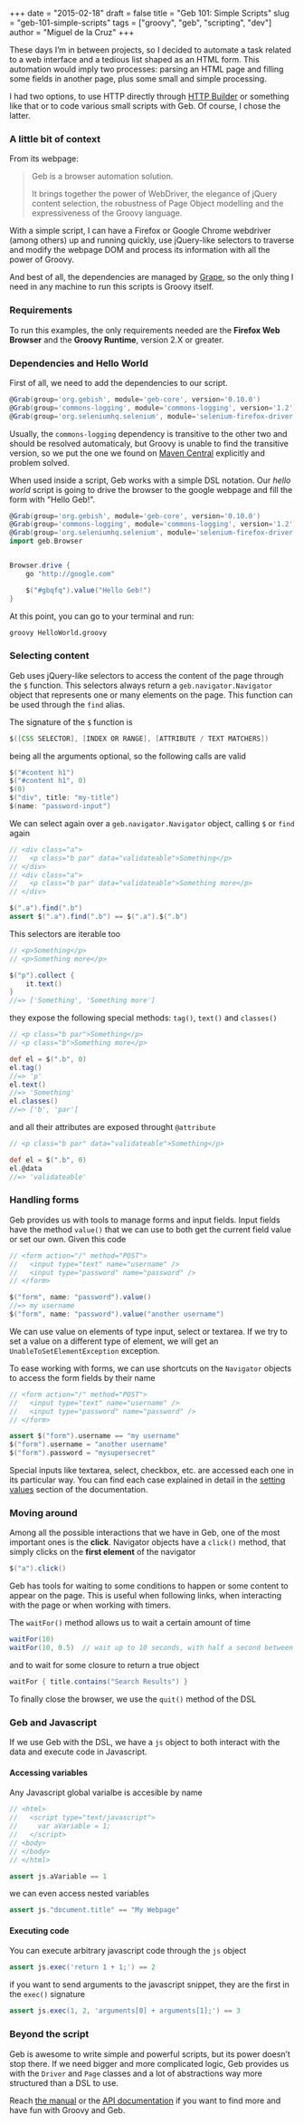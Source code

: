 +++
date = "2015-02-18"
draft = false
title = "Geb 101: Simple Scripts"
slug = "geb-101-simple-scripts"
tags = ["groovy", "geb", "scripting", "dev"]
author = "Miguel de la Cruz"
+++

These days I’m in between projects, so I decided to automate a task related to a web interface and a tedious list shaped as an HTML form. This automation would imply two processes: parsing an HTML page and filling some fields in another page, plus some small and simple processing.

I had two options, to use HTTP directly through [HTTP Builder](https://github.com/jgritman/httpbuilder) or something like that or to code various small scripts with Geb. Of course, I chose the latter.

### A little bit of context

From its webpage:

> Geb is a browser automation solution.
>
> It brings together the power of WebDriver, the elegance of jQuery content selection, the robustness of Page Object
> modelling and the expressiveness of the Groovy language.

With a simple script, I can have a Firefox or Google Chrome webdriver (among others) up and running quickly, use
jQuery-like selectors to traverse and modify the webpage DOM and process its information with all the power of Groovy.

And best of all, the dependencies are managed by [Grape](http://groovy.codehaus.org/Grape), so the only thing I need in
any machine to run this scripts is Groovy itself.

### Requirements

To run this examples, the only requirements needed are the **Firefox Web Browser** and the **Groovy Runtime**, version
2.X or greater.

### Dependencies and Hello World

First of all, we need to add the dependencies to our script.

```groovy
@Grab(group='org.gebish', module='geb-core', version='0.10.0')
@Grab(group='commons-logging', module='commons-logging', version='1.2')
@Grab(group='org.seleniumhq.selenium', module='selenium-firefox-driver', version='2.43.0')
```

Usually, the `commons-logging` dependency is transitive to the other two and should be resolved automaticaly, but Groovy
is unable to find the transitive version, so we put the one we found on [Maven Central](http://search.maven.org/)
explicitly and problem solved.

When used inside a script, Geb works with a simple DSL notation. Our *hello world* script is going to drive the browser
to the google webpage and fill the form with "Hello Geb!".

```groovy
@Grab(group='org.gebish', module='geb-core', version='0.10.0')
@Grab(group='commons-logging', module='commons-logging', version='1.2')
@Grab(group='org.seleniumhq.selenium', module='selenium-firefox-driver', version='2.43.0')
import geb.Browser


Browser.drive {
    go "http://google.com"

    $("#gbqfq").value("Hello Geb!")
}
```

At this point, you can go to your terminal and run:

```sh
groovy HelloWorld.groovy
```

### Selecting content

Geb uses jQuery-like selectors to access the content of the page through the `$` function. This selectors always return
a `geb.navigator.Navigator` object that represents one or many elements on the page. This function can be used through
the `find` alias.

The signature of the `$` function is

```groovy
$([CSS SELECTOR], [INDEX OR RANGE], [ATTRIBUTE / TEXT MATCHERS])
```

being all the arguments optional, so the following calls are valid

```groovy
$("#content h1")
$("#content h1", 0)
$(0)
$("div", title: "my-title")
$(name: "password-input")
```

We can select again over a `geb.navigator.Navigator` object, calling `$` or `find` again

```groovy
// <div class="a">
//   <p class="b par" data="validateable">Something</p>
// </div>
// <div class="a">
//   <p class="b par" data="validateable">Something more</p>
// </div>

$(".a").find(".b")
assert $(".a").find(".b") == $(".a").$(".b")
```

This selectors are iterable too

```groovy
// <p>Something</p>
// <p>Something more</p>

$("p").collect {
    it.text()
}
//=> ['Something', 'Something more']
```

they expose the following special methods: `tag()`, `text()` and `classes()`

```groovy
// <p class="b par">Something</p>
// <p class="b">Something more</p>

def el = $(".b", 0)
el.tag()
//=> 'p'
el.text()
//=> 'Something'
el.classes()
//=> ['b', 'par']
```

and all their attributes are exposed throught `@attribute`

```groovy
// <p class="b par" data="validateable">Something</p>

def el = $(".b", 0)
el.@data
//=> 'validateable'
```

### Handling forms

Geb provides us with tools to manage forms and input fields. Input fields have the method `value()` that we can use to
both get the current field value or set our own. Given this code

```groovy
// <form action="/" method="POST">
//   <input type="text" name="username" />
//   <input type="password" name="password" />
// </form>

$("form", name: "password").value()
//=> my username
$("form", name: "password").value("another username")
```

We can use value on elements of type input, select or textarea. If we try to set a value on a different type of element,
we will get an `UnableToSetElementException` exception.

To ease working with forms, we can use shortcuts on the `Navigator` objects to access the form fields by their name

```groovy
// <form action="/" method="POST">
//   <input type="text" name="username" />
//   <input type="password" name="password" />
// </form>

assert $("form").username == "my username"
$("form").username = "another username"
$("form").password = "mysupersecret"
```

Special inputs like textarea, select, checkbox, etc. are accessed each one in its particular way. You can find each case
explained in detail in the [setting values](http://www.gebish.org/manual/current/navigator.html#setting_values) section
of the documentation.

### Moving around

Among all the possible interactions that we have in Geb, one of the most important ones is the **click**. Navigator
objects have a `click()` method, that simply clicks on the **first element** of the navigator

```groovy
$("a").click()
```

Geb has tools for waiting to some conditions to happen or some content to appear on the page. This is useful when
following links, when interacting with the page or when working with timers.

The `waitFor()` method allows us to wait a certain amount of time

```groovy
waitFor(10)
waitFor(10, 0.5)  // wait up to 10 seconds, with half a second between retries
```

and to wait for some closure to return a true object

```groovy
waitFor { title.contains("Search Results") }
```

To finally close the browser, we use the `quit()` method of the DSL

### Geb and Javascript

If we use Geb with the DSL, we have a `js` object to both interact with the data and execute code in Javascript.

#### Accessing variables

Any Javascript global varialbe is accesible by name

```groovy
// <html>
//   <script type="text/javascript">
//     var aVariable = 1;
//   </script>
// <body>
// </body>
// </html>

assert js.aVariable == 1
```

we can even access nested variables

```groovy
assert js."document.title" == "My Webpage"
```

#### Executing code

You can execute arbitrary javascript code through the `js` object

```groovy
assert js.exec('return 1 + 1;') == 2
```

if you want to send arguments to the javascript snippet, they are the first in the `exec()` signature

```groovy
assert js.exec(1, 2, 'arguments[0] + arguments[1];') == 3
```

### Beyond the script

Geb is awesome to write simple and powerful scripts, but its power doesn’t stop there. If we need bigger and more
complicated logic, Geb provides us with the `Driver` and `Page` classes and a lot of abstractions way more structured
than a DSL to use.

Reach [the manual](http://www.gebish.org/manual/current/) or the
[API documentation](http://www.gebish.org/manual/current/api/) if you want to find more and have fun with Groovy and
Geb.
